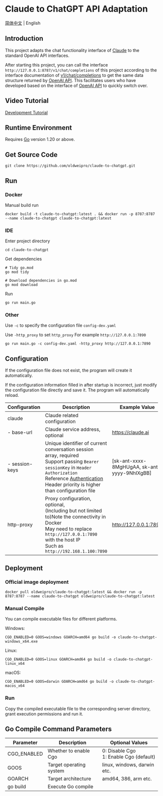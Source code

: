 # Claude to ChatGPT API Adaptation

[简体中文](README.md) | English

## Introduction

This project adapts the chat functionality interface of [Claude](https://claude.ai) to the standard OpenAI API interfaces.

After starting this project, you can call the interface `http://127.0.0.1:8787/v1/chat/completions` of this project
according to the interface documentation of [v1/chat/completions](https://platform.openai.com/docs/api-reference/chat)
to get the same data structure returned by [OpenAI API](https://platform.openai.com/docs/api-reference/chat). This
facilitates users who have developed based on the interface of [OpenAI API](https://platform.openai.com/docs/api-reference/chat) to quickly switch over.

## Video Tutorial

[Development Tutorial](https://www.bilibili.com/video/BV1DV4y1q7Dp)

## Runtime Environment

Requires [Go](https://go.dev/dl/) version 1.20 or above.

## Get Source Code

```
git clone https://github.com/oldweipro/claude-to-chatgpt.git
```

## Run

### Docker

Manual build run
```shell
docker build -t claude-to-chatgpt:latest . && docker run -p 8787:8787 --name claude-to-chatgpt claude-to-chatgpt:latest
```

### IDE

Enter project directory

```
cd claude-to-chatgpt
```

Get dependencies

```shell
# Tidy go.mod
go mod tidy

# Download dependencies in go.mod
go mod download
```

Run

```shell
go run main.go
```

### Other

Use `-c` to specify the configuration file `config-dev.yaml`

Use `-http_proxy` to set `http_proxy` For example `http://127.0.0.1:7890`

```shell
go run main.go -c config-dev.yaml -http_proxy http://127.0.0.1:7890
```

## Configuration

If the configuration file does not exist, the program will create it automatically.

If the configuration information filled in after startup is incorrect, just modify the configuration file directly and
save it. The program will automatically reload.

| Configuration  | Description                                                                                                                                                                                                                                                                             | Example Value                                |
|----------------|-----------------------------------------------------------------------------------------------------------------------------------------------------------------------------------------------------------------------------------------------------------------------------------------|----------------------------------------------|
| claude         | Claude related configuration                                                                                                                                                                                                                                                            |                                              |  
| - base-url     | Claude service address, optional                                                                                                                                                                                                                                                        | https://claude.ai                            |
| - session-keys | Unique identifier of current conversation session array, required<br/>Support passing `Bearer sessionKey` in `Header Authorization`<br/>Reference [Authentication](https://platform.openai.com/docs/api-reference/authentication)<br/>Header priority is higher than configuration file | [sk-ant-xxxx-8MgHUgAA, sk-ant-yyyy-9NhIXgBB] |
| http-proxy     | Proxy configuration, optional,<br/>(Including but not limited to)Note the connectivity in Docker<br/>May need to replace `http://127.0.0.1:7890` with the host IP<br/>Such as `http://192.168.1.100:7890`                                                                               | http://127.0.0.1:7890                        |

## Deployment

### Official image deployment

```shell
docker pull oldweipro/claude-to-chatgpt:latest && docker run -p 8787:8787 --name claude-to-chatgpt oldweipro/claude-to-chatgpt:latest
```

### Manual Compile

You can compile executable files for different platforms.

Windows:

```shell
CGO_ENABLED=0 GOOS=windows GOARCH=amd64 go build -o claude-to-chatgpt-windows_x64.exe
```

Linux:

```shell
CGO_ENABLED=0 GOOS=linux GOARCH=amd64 go build -o claude-to-chatgpt-linux_x64
```

macOS:

```shell
CGO_ENABLED=0 GOOS=darwin GOARCH=amd64 go build -o claude-to-chatgpt-macos_x64
```

### Run

Copy the compiled executable file to the corresponding server directory, grant execution permissions and run it.

## Go Compile Command Parameters

| Parameter   | Description             | Optional Values                           |
|-------------|-------------------------|-------------------------------------------|
| CGO_ENABLED | Whether to enable Cgo   | 0: Disable Cgo<br>1: Enable Cgo (default) |
| GOOS        | Target operating system | linux, windows, darwin etc.               |
| GOARCH      | Target architecture     | amd64, 386, arm etc.                      | 
| go build    | Execute Go compile      |                                           |